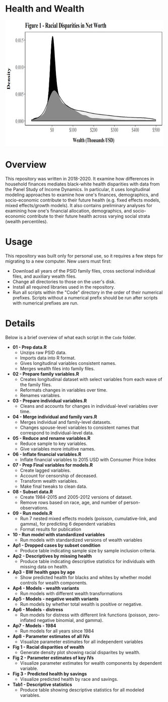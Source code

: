 # Health and Wealth
<p align="center">
  <img src="./Images/Figure.png" height="400">
</p>

# Overview
This repository was written in 2018-2020. It examine how differences in household finances mediates black-white health disparities with data from the Panel Study of Income Dynamics. In particular, it uses longitudinal modeling approaches to examine how one's finances, demographics, and socio-economic contribute to their future health (e.g. fixed effects models, mixed effects/growth models). It also contains preliminary analyses for examining how one's financial allocation, demographics, and socio-economic contribute to their future health across varying social strata (wealth percentiles).

# Usage
This repository was built only for personal use, so it requires a few steps for migrating to a new computer. New users must first:
- Download all years of the PSID family files, cross sectional individual files, and auxiliary wealth files.
- Change all directories to those on the user's disk.
- Install all required libraries used in the repository.
- Run all scripts within the "Code" directory in the order of their numerical prefixes. Scripts without a numerical prefix should be run after scripts with numerical prefixes are run. 

# Details
Below is a brief overview of what each script in the `Code` folder.

- **01 - Prep data.R**
    - Unzips raw PSID data.
    - Imports data into R format.
    - Gives longitudinal variables consistent names.
    - Merges wealth files into family files.
- **02 - Prepare family variables.R**
    - Creates longitudinal dataset with select variables from each wave of the family files.
    - Reformats changes in variables over time.
    - Renames variables.
- **03 - Prepare individual variables.R**
    - Cleans and accounts for changes in individual-level variables over time.
- **04 - Merge individual and family vars.R**
    - Merges individual and family-level datasets.
    - Changes spouse-level variables to consistent names that correspond to individual-level data.
- **05 - Reduce and rename variables.R**
    - Reduce sample to key variables.
    - Give variables more intuitive names.
- **06 - Inflate financial variables.R**
    - Inflate financial variables to 2015 USD with Consumer Price Index
- **07 - Prep Final variables for models.R**
    - Create lagged variables.
    - Account for censorship of deceased.
    - Transform wealth variables.
    - Make final tweaks to clean data.
- **08 - Subset data.R**
    - Create 1984-2015 and 2005-2012 versions of dataset.
    - Remove rows based on race, age, and number of person-observations.
- **09 - Run models.R**
    - Run 7 nested mixed effects models (poisson, cumulative-link, and gamma), for predicting 6 dependent variables 
    - Format results for publication
- **10 - Run model with standardized variables**
    - Run models with standardized versions of wealth variables
- **Ap1 - Dropped cases by subset condition**
    - Produce table indicating sample size by sample inclusion criteria.
- **Ap2 - Descriptives by missing health**
    - Produce table indicating descriptive statistics for individuals with missing data on health.
- **Ap3 - BW health gaps by age**
    - Show predicted health for blacks and whites by whether model controls for wealth components.
- **Ap4 - Models - wealth variants**
    - Run models with different wealth transformations
- **Ap5 - Models - negative wealth variants**
    - Run models by whether total wealth is positive or negative.
- **Ap6 - Models - distress**
    - Run models for distress with different link functions (poisson, zero-inflated negative binomial, and gamma).
- **Ap7 - Models - 1984**
    - Run models for all years since 1984
- **Ap8 - Parameter estimates of all IVs**
    - Visualize parameter estimates for all independent variables
- **Fig 1 - Racial disparities of wealth**
    - Generate density plot showing racial disparites by wealth.
- **Fig 2 - Parameter estimates of key IVs**
    - Visualize parameter estimates for wealth components by dependent variable.
- **Fig 3 - Predicted health by savings**
    - Visualize predicted health by race and savings.
- **Tab1 - Descriptive statistics**
    - Produce table showing descriptive statistics for all modeled variables.
